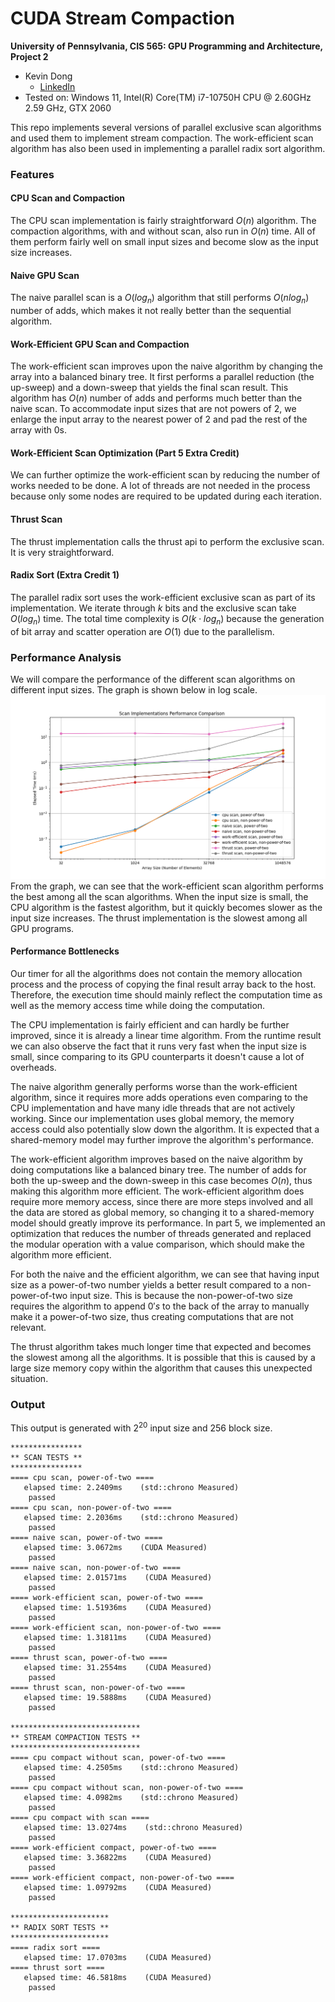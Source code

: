 CUDA Stream Compaction
======================

**University of Pennsylvania, CIS 565: GPU Programming and Architecture, Project 2**

* Kevin Dong
  * [LinkedIn](www.linkedin.com/in/xingyu-dong)
* Tested on: Windows 11, Intel(R) Core(TM) i7-10750H CPU @ 2.60GHz 2.59 GHz, GTX 2060

This repo implements several versions of parallel exclusive scan algorithms and used them to implement stream 
compaction. The work-efficient scan algorithm has also been used in implementing a parallel radix sort algorithm.

### Features

#### CPU Scan and Compaction
The CPU scan implementation is fairly straightforward $O(n)$ algorithm. The compaction algorithms, with and without 
scan, also run in $O(n)$ time. All of them perform fairly well on small input sizes and become slow as the input size 
increases.
#### Naive GPU Scan
The naive parallel scan is a $O(log_n)$ algorithm that still performs $O(nlog_n)$ number of adds, which makes it not 
really better than the sequential algorithm.
#### Work-Efficient GPU Scan and Compaction
The work-efficient scan improves upon the naive algorithm by changing the array into a balanced binary tree. It first 
performs a parallel reduction (the up-sweep) and a down-sweep that yields the final scan result. This algorithm has 
$O(n)$ number of adds and performs much better than the naive scan. To accommodate input sizes that are not powers of 2, 
we enlarge the input array to the nearest power of 2 and pad the rest of the array with 0s.
#### Work-Efficient Scan Optimization (Part 5 Extra Credit)
We can further optimize the work-efficient scan by reducing the number of works needed to be done. A lot of threads 
are not needed in the process because only some nodes are required to be updated during each iteration.
#### Thrust Scan
The thrust implementation calls the thrust api to perform the exclusive scan. It is very straightforward.
#### Radix Sort (Extra Credit 1)
The parallel radix sort uses the work-efficient exclusive scan as part of its implementation. We iterate through $k$ 
bits and the exclusive scan take $O(log_n)$ time. The total time complexity is $O(k\cdot log_n)$ because the generation of 
bit array and scatter operation are $O(1)$ due to the parallelism.

### Performance Analysis
We will compare the performance of the different scan algorithms on different input sizes. The graph is shown below in 
log scale.
![Performance Graph](img/Figure_1.png)
From the graph, we can see that the work-efficient scan algorithm performs the best among all the scan algorithms. When 
the input size is small, the CPU algorithm is the fastest algorithm, but it quickly becomes slower as the input size 
increases. The thrust implementation is the slowest among all GPU programs.

#### Performance Bottlenecks
Our timer for all the algorithms does not contain the memory allocation process and the process of copying the final 
result array back to the host. Therefore, the execution time should mainly reflect the computation time as well as the 
memory access time while doing the computation.

The CPU implementation is fairly efficient and can hardly be further improved, since it is already a linear time 
algorithm. From the runtime result we can also observe the fact that it runs very fast when the input size is small, 
since comparing to its GPU counterparts it doesn't cause a lot of overheads. 

The naive algorithm generally performs worse than the work-efficient algorithm, since it requires more adds operations 
even comparing to the CPU implementation and have many idle threads that are not actively working. Since our 
implementation uses global memory, the memory access could also potentially slow down the algorithm. It is expected 
that a shared-memory model may further improve the algorithm's performance.

The work-efficient algorithm improves based on the naive algorithm by doing computations like a balanced binary tree. 
The number of adds for both the up-sweep and the down-sweep in this case becomes $O(n)$, thus making this algorithm 
more efficient. The work-efficient algorithm does require more memory access, since there are more steps involved and 
all the data are stored as global memory, so changing it to a shared-memory model should greatly improve its 
performance. In part 5, we implemented an optimization that reduces the number of threads generated and replaced the 
modular operation with a value comparison, which should make the algorithm more efficient.

For both the naive and the efficient algorithm, we can see that having input size as a power-of-two number yields a 
better result compared to a non-power-of-two input size. This is because the non-power-of-two size requires the 
algorithm to append $0's$ to the back of the array to manually make it a power-of-two size, thus creating computations 
that are not relevant. 

The thrust algorithm takes much longer time that expected and becomes the slowest among all the algorithms. It is 
possible that this is caused by a large size memory copy within the algorithm that causes this unexpected situation.

### Output
This output is generated with $2^{20}$ input size and $256$ block size.
```
****************
** SCAN TESTS **
****************
==== cpu scan, power-of-two ====
   elapsed time: 2.2409ms    (std::chrono Measured)
    passed
==== cpu scan, non-power-of-two ====
   elapsed time: 2.2036ms    (std::chrono Measured)
    passed
==== naive scan, power-of-two ====
   elapsed time: 3.0672ms    (CUDA Measured)
    passed
==== naive scan, non-power-of-two ====
   elapsed time: 2.01571ms    (CUDA Measured)
    passed
==== work-efficient scan, power-of-two ====
   elapsed time: 1.51936ms    (CUDA Measured)
    passed
==== work-efficient scan, non-power-of-two ====
   elapsed time: 1.31811ms    (CUDA Measured)
    passed
==== thrust scan, power-of-two ====
   elapsed time: 31.2554ms    (CUDA Measured)
    passed
==== thrust scan, non-power-of-two ====
   elapsed time: 19.5888ms    (CUDA Measured)
    passed

*****************************
** STREAM COMPACTION TESTS **
*****************************
==== cpu compact without scan, power-of-two ====
   elapsed time: 4.2505ms    (std::chrono Measured)
    passed
==== cpu compact without scan, non-power-of-two ====
   elapsed time: 4.0982ms    (std::chrono Measured)
    passed
==== cpu compact with scan ====
   elapsed time: 13.0274ms    (std::chrono Measured)
    passed
==== work-efficient compact, power-of-two ====
   elapsed time: 3.36822ms    (CUDA Measured)
    passed
==== work-efficient compact, non-power-of-two ====
   elapsed time: 1.09792ms    (CUDA Measured)
    passed

**********************
** RADIX SORT TESTS **
**********************
==== radix sort ====
   elapsed time: 17.0703ms    (CUDA Measured)
==== thrust sort ====
   elapsed time: 46.5818ms    (CUDA Measured)
    passed
```